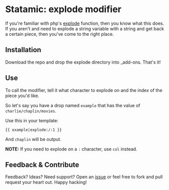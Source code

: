 # Statamic: explode modifier
If you're familiar with php's
[explode](http://php.net/manual/en/function.explode.php) function, then
you know what this does. If you aren't and need to explode a string
variable with a string and get back a certain piece, then you've come to
the right place.

## Installation
Download the repo and drop the explode directory into \_add-ons. That's
it!

## Use
To call the modifier, tell it what character to explode on and the index of
the piece you'd like.

So let's say you have a drop named `example` that has the value of
`charlie/chaplin/movies`.

Use this in your template:

```
{{ example|explode:/:1 }}
```

And `chaplin` will be output.

**NOTE:** If you need to explode on a `:` character, use `col` instead.

## Feedback & Contribute
Feedback? Ideas? Need support? Open an
[issue](https://github.com/thisbythem/Statamic-explode/issues) or feel
free to
fork and pull request your heart out. Happy hacking!


